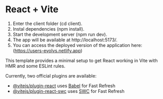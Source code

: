 # React + Vite

1. Enter the client folder (cd client).
2. Instal dependencies (npm install).
3. Start the development server (npm run dev).
4. The app will be available at http://localhost:5173/.
5. You can access the deployed version of the application here: (https://users-evolvs.netlify.app)

This template provides a minimal setup to get React working in Vite with HMR and some ESLint rules.

Currently, two official plugins are available:

- [@vitejs/plugin-react](https://github.com/vitejs/vite-plugin-react/blob/main/packages/plugin-react/README.md) uses [Babel](https://babeljs.io/) for Fast Refresh
- [@vitejs/plugin-react-swc](https://github.com/vitejs/vite-plugin-react-swc) uses [SWC](https://swc.rs/) for Fast Refresh
